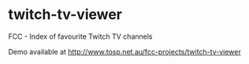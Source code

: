 # twitch-tv-viewer
FCC - Index of favourite Twitch TV channels

Demo available at http://www.tosp.net.au/fcc-projects/twitch-tv-viewer
